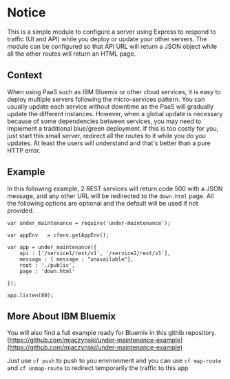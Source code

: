 # Notice

This is a simple module to configure a server using Express to respond to traffic (UI and API) while you deploy or update your other servers. The module can be configured so that API URL will return a JSON object while all the other routes will return an HTML page.

Context
-------

When using PaaS such as IBM Bluemix or other cloud services, it is easy to deploy multiple servers following the micro-services pattern. You can usually update each service without downtime as the PaaS will gradually update the different instances. However, when a global update is necessary because of some dependencies between services, you may need to implement a traditional blue/green deployment. If this is too costly for you, just start this small server, redirect all the routes to it while you do you updates. At least the users will understand and that's better than a pure HTTP error.  


Example
-------

In this following example, 2 REST services will return code 500 with a JSON message, and any other URL will be redirected to the `down.html` page. All the following options are optional and the default will be used if not provided.

```
var under_maintenance = require('under-maintenance');

var appEnv   = cfenv.getAppEnv();

var app = under_maintenance({	
	api : ['/service1/rest/v1', '/service2/rest/v1'],
    message : { message : "unavailable"},
    root : './public',
    page : 'down.html'
    	
});

app.listen(80);
```

More About IBM Bluemix
----------------------

You will also find a full example ready for Bluemix in this githib repository.
[https://github.com/mjaczynski/under-maintenance-example](https://github.com/mjaczynski/under-maintenance-example)

Just use `cf push` to push to you environment and you can use `cf map-route` and `cf unmap-route` to redirect temporarily the traffic to this app 





